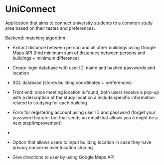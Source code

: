 # UniConnect
Application that aims to connect university students to a common study area based on their tastes and preferences.

Backend: matching algorithm 
-	Extract distance between person and all other buildings using Google Maps API (find minimum sum of distances between persons and buildings + minimum difference)
-	Create login database with user ID, name and hashed passwords and location
-	SQL database (stores building coordinates + preferences)
-	Front end: once meeting location is found, both users receive a pop-up with a description of the study location à include specific information related to studying for each building
-	Form for registering account using user ID and password (forget your password feature: bot that sends an email that allows you à might be a next step/improvement)
-	

-	Option that allows users to input building location in case they have privacy concerns over location sharing 

-	Give directions to user by using Google Maps API
